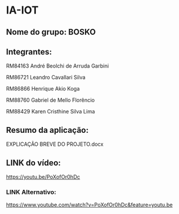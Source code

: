 # IA-IOT

## Nome do grupo: BOSKO

## Integrantes:
RM84163 André Beolchi de Arruda Garbini

RM86721 Leandro Cavallari Silva

RM86866 Henrique Akio Koga

RM88760 Gabriel de Mello Florêncio

RM88429 Karen Cristhine Silva Lima

## Resumo da aplicação:
EXPLICAÇÃO BREVE DO PROJETO.docx

## LINK do vídeo:
https://youtu.be/PoXofOr0hDc
### LINK Alternativo: 
https://www.youtube.com/watch?v=PoXofOr0hDc&feature=youtu.be
